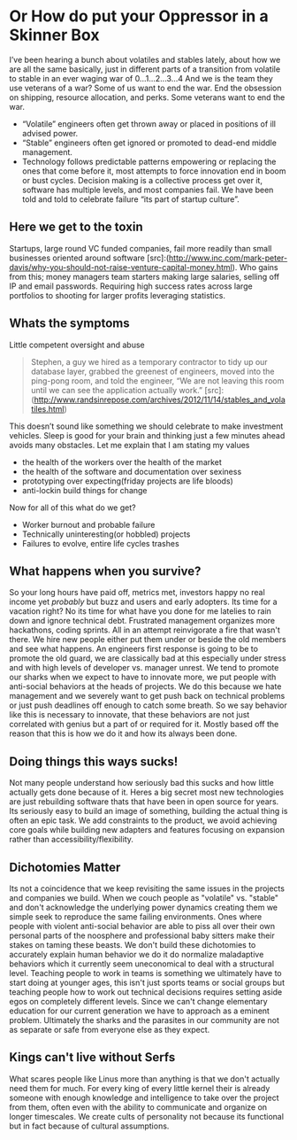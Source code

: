 # Or How do put your Oppressor in a Skinner Box
I’ve been hearing a bunch about volatiles and stables lately, about how we are all the same basically, just in different parts of a transition from volatile to stable in an ever waging war of 0...1...2...3...4
And we is the team they use veterans of a war?  Some of us want to end the war.  End the obsession on shipping, resource allocation, and perks.
Some veterans want to end the war. 
* “Volatile” engineers often get thrown away or placed in positions of ill advised power.
* “Stable” engineers often get ignored or promoted to dead-end middle management.
* Technology follows predictable patterns empowering or replacing the ones that come before it, most attempts to force innovation end in boom or bust cycles.
Decision making is a collective process get over it, software has multiple levels, and most companies fail.  We have been told and told to celebrate failure “its part of startup culture”.

## Here we get to the toxin
Startups, large round VC funded companies, fail more readily than small businesses oriented around software 
[src]:(http://www.inc.com/mark-peter-davis/why-you-should-not-raise-venture-capital-money.html). 
Who gains from this; money managers team starters making large salaries, selling off IP and email passwords.  Requiring high success rates across large portfolios to shooting for larger profits leveraging statistics.

## Whats the symptoms
Little competent oversight and abuse
> Stephen, a guy we hired as a temporary contractor to tidy up our database layer, grabbed the greenest of engineers, moved into the ping-pong room, and told the engineer, “We are not leaving this room until we can see the application actually work.” 
[src]:(http://www.randsinrepose.com/archives/2012/11/14/stables_and_volatiles.html)

This doesn’t sound like something we should celebrate to make investment vehicles.  Sleep is good for your brain and thinking just a few minutes ahead avoids many obstacles.
Let me explain that I am stating my values
* the health of the workers over the health of the market
* the health of the software and documentation over sexiness
* prototyping over expecting(friday projects are life bloods)
* anti-lockin build things for change

Now for all of this what do we get?
* Worker burnout and probable failure
* Technically uninteresting(or hobbled) projects
* Failures to evolve, entire life cycles trashes

## What happens when you survive?
So your long hours have paid off, metrics met, investors happy  no real income yet *probably* but buzz and users and early adopters.  Its time for a vacation right?  No its time for what have you done for me latelies to rain down and ignore technical debt.  Frustrated management organizes more hackathons, coding sprints.  All in an attempt reinvigorate a fire that wasn't there.  We hire new people either put them under or beside the old members and see what happens.
An engineers first response is going to be to promote the old guard, we are classically bad at this especially under stress and with high levels of developer vs. manager unrest.  We tend to promote our sharks when we expect to have to innovate more, we put people with anti-social behaviors at the heads of projects.  We do this because we hate management and we severely want to get push back on technical problems or just push deadlines off enough to catch some breath.
So we say behavior like this is  necessary to innovate, that these behaviors are not just correlated with genius but a part of or required for it.  Mostly based off the reason that this is how we do it and how its always been done.
## Doing things this ways sucks!
Not many people understand how seriously bad this sucks and how little actually gets done because of it.  Heres a big secret most new technologies are just rebuilding software thats that have been in open source for years.  Its seriously easy to build an image of something, building the actual thing is often an epic task.  We add constraints to the product, we avoid achieving core goals while building new adapters and features focusing on expansion rather than accessibility/flexibility.
## Dichotomies Matter
Its not a coincidence that we keep revisiting the same issues in the projects and companies we build.  When we couch people as "volatile" vs. "stable" and don't acknowledge the underlying power dynamics creating them we simple seek to reproduce the same failing environments.  Ones where people with violent anti-social behavior are able to piss all over their own personal parts of the noosphere and professional baby sitters make their stakes on taming these beasts.
We don't build these dichotomies to accurately explain human behavior we do it do normalize maladaptive behaviors which it currently seem uneconomical to deal with a structural level.  Teaching people to work in teams is something we ultimately have to start doing at younger ages, this isn't just sports teams or social groups but teaching people how to work out technical decisions requires setting aside egos on completely different levels.
Since we can't change elementary education for our current generation we have to approach as a eminent problem.  Ultimately the sharks and the parasites in our community are not as separate or safe from everyone else as they expect.
## Kings can't live without Serfs
What scares people like Linus more than anything is that we don't actually need them for much.  For every king of every little kernel their is already someone with enough knowledge and intelligence to take over the project from them, often even with the ability to communicate and organize on longer timescales.  We create cults of personality not because its functional but in fact because of cultural assumptions.  
